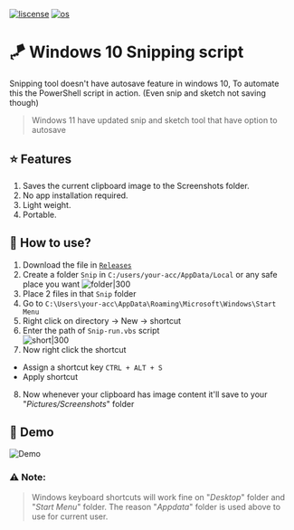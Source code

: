 [![liscense](https://img.shields.io/badge/Liscense-MIT-blue)](https://github.com/astrohexdev/windows-snip-script/blob/main/LICENSE)
[![os](https://img.shields.io/badge/OS-Windows-green)](#)
# 🪁 Windows 10 Snipping script
Snipping tool doesn't have autosave feature in windows 10, To automate this the PowerShell script in action.
(Even snip and sketch not saving though)
> Windows 11 have updated snip and sketch tool that have option to autosave
## ⭐ Features
1. Saves the current clipboard image to the Screenshots folder.
2. No app installation required.
3. Light weight.
4. Portable.
## 🧧 How to use?
1. Download the file in [`Releases`](https://github.com/astrohexdev/windows-snip-script/releases)  
2. Create a folder `Snip` in `C:/users/your-acc/AppData/Local` or any safe place you want ![folder|300](https://i.imgur.com/109tLau.png)
3. Place 2 files in that `Snip` folder
4. Go to `C:\Users\your-acc\AppData\Roaming\Microsoft\Windows\Start Menu`
5. Right click on directory -> New -> shortcut
6. Enter the path of  `Snip-run.vbs` script  
![short|300](https://i.imgur.com/iee3kSh.png)  
7. Now right click the shortcut
  * Assign a shortcut key `CTRL + ALT + S`
  * Apply shortcut
8. Now whenever your clipboard has image content it'll save to your "_Pictures/Screenshots_" folder
## 🍭 Demo
![Demo](https://github.com/user-attachments/assets/b66e7229-b3de-43a1-83ec-fde57f90c3c9)
### ⚠ Note:
> Windows keyboard shortcuts will work fine on "_Desktop_" folder and "_Start Menu_" folder.
The reason "_Appdata_" folder is used above to use for current user.
